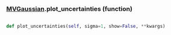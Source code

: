 ### [MVGaussian](MVGaussian.md).plot_uncertainties (function)


```py

def plot_uncertainties(self, sigma=1, show=False, **kwargs)

```



        

